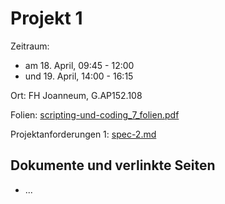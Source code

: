 Projekt 1
=========

Zeitraum:
 - am 18. April, 09:45 - 12:00
 - und 19. April, 14:00 - 16:15

Ort: FH Joanneum, G.AP152.108

Folien: [scripting-und-coding_7_folien.pdf](scripting-und-coding_7_folien.pdf)

Projektanforderungen 1: [spec-2.md](spec-2.md)


Dokumente und verlinkte Seiten
------------------------------

 - ...
